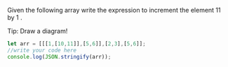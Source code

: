 Given the following array write the expression to increment the element 11 by 1 .

Tip: Draw a diagram!

```js
let arr = [[[1,[10,11]],[5,6]],[2,3],[5,6]];
//write your code here
console.log(JSON.stringify(arr));
```
